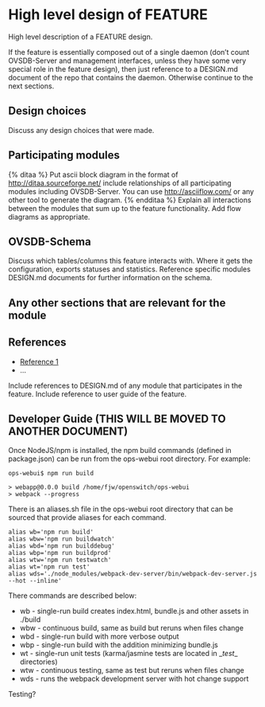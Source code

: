 High level design of FEATURE
============================

High level description of a FEATURE design.

If the feature is essentially composed out of a single daemon (don’t count OVSDB-Server and management interfaces, unless they have some very special role in the feature design), then just reference to a DESIGN.md document of the repo that contains the daemon. Otherwise continue to the next sections.

Design choices
--------------
Discuss any design choices that were made.

Participating modules
---------------------
{% ditaa %}
Put ascii block diagram in the format of http://ditaa.sourceforge.net/
include relationships of all participating modules including OVSDB-Server.
You can use http://asciiflow.com/ or any other tool to generate the diagram.
{% endditaa %}
Explain all interactions between the modules that sum up to the feature functionality. Add flow diagrams as appropriate.

OVSDB-Schema
------------
Discuss which tables/columns this feature interacts with. Where it gets the configuration, exports statuses and statistics. Reference specific modules DESIGN.md documents for further information on the schema.


Any other sections that are relevant for the module
---------------------------------------------------

References
----------
* [Reference 1](http://www.openswitch.net/docs/redest1)
* ...

Include references to DESIGN.md of any module that participates in the feature.
Include reference to user guide of the feature.





Developer Guide (THIS WILL BE MOVED TO ANOTHER DOCUMENT)
---------------

Once NodeJS/npm is installed, the npm build commands (defined in package.json) can be run from the ops-webui root directory.  For example:

    ops-webui$ npm run build

    > webapp@0.0.0 build /home/fjw/openswitch/ops-webui
    > webpack --progress

There is an aliases.sh file in the ops-webui root directory that can be sourced that provide aliases for each command.

    alias wb='npm run build'
    alias wbw='npm run buildwatch'
    alias wbd='npm run builddebug'
    alias wbp='npm run buildprod'
    alias wtw='npm run testwatch'
    alias wt='npm run test'
    alias wds='./node_modules/webpack-dev-server/bin/webpack-dev-server.js --hot --inline'

There commands are described below:
* wb - single-run build creates index.html, bundle.js and other assets in ./build
* wbw - continuous build, same as build but reruns when files change
* wbd - single-run build with more verbose output
* wbp - single-run build with the addition minimizing bundle.js
* wt - single-run unit tests (karma/jasmine tests are located in \__test__ directories)
* wtw - continuous testing, same as test but reruns when files change
* wds - runs the webpack development server with hot change support

Testing?

